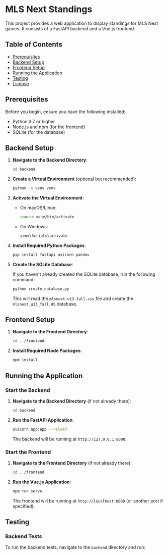 # MLS Next Standings

This project provides a web application to display standings for MLS Next games. It consists of a FastAPI backend and a Vue.js frontend.

## Table of Contents

- [Prerequisites](#prerequisites)
- [Backend Setup](#backend-setup)
- [Frontend Setup](#frontend-setup)
- [Running the Application](#running-the-application)
- [Testing](#testing)
- [License](#license)

## Prerequisites

Before you begin, ensure you have the following installed:

- Python 3.7 or higher
- Node.js and npm (for the frontend)
- SQLite (for the database)

## Backend Setup

1. **Navigate to the Backend Directory**:

   ```bash
   cd backend
   ```

2. **Create a Virtual Environment** (optional but recommended):

   ```bash
   python -m venv venv
   ```

3. **Activate the Virtual Environment**:

   - On macOS/Linux:

     ```bash
     source venv/bin/activate
     ```

   - On Windows:

     ```bash
     venv\Scripts\activate
     ```

4. **Install Required Python Packages**:

   ```bash
   pip install fastapi uvicorn pandas
   ```

5. **Create the SQLite Database**:

   If you haven't already created the SQLite database, run the following command:

   ```bash
   python create_database.py
   ```

   This will read the `mlsnext-u13-fall.csv` file and create the `mlsnext_u13_fall.db` database.

## Frontend Setup

1. **Navigate to the Frontend Directory**:

   ```bash
   cd ../frontend
   ```

2. **Install Required Node Packages**:

   ```bash
   npm install
   ```

## Running the Application

### Start the Backend

1. **Navigate to the Backend Directory** (if not already there):

   ```bash
   cd backend
   ```

2. **Run the FastAPI Application**:

   ```bash
   uvicorn app:app --reload
   ```

   The backend will be running at `http://127.0.0.1:8000`.

### Start the Frontend

1. **Navigate to the Frontend Directory** (if not already there):

   ```bash
   cd ../frontend
   ```

2. **Run the Vue.js Application**:

   ```bash
   npm run serve
   ```

   The frontend will be running at `http://localhost:8080` (or another port if specified).

## Testing

### Backend Tests

To run the backend tests, navigate to the `backend` directory and run:
